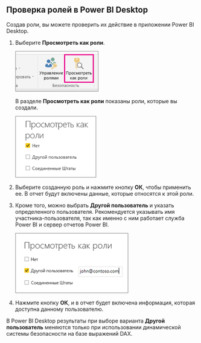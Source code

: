 ## <a name="validate-the-roles-within-power-bi-desktop"></a>Проверка ролей в Power BI Desktop
Создав роли, вы можете проверить их действие в приложении Power BI Desktop.

1. Выберите **Просмотреть как роли**. 

    ![](./media/rls-desktop-view-as-roles/powerbi-desktop-rls-view-as-roles.png)

    В разделе **Просмотреть как роли** показаны роли, которые вы создали.

    ![](./media/rls-desktop-view-as-roles/powerbi-desktop-rls-view-as-roles-dialog.png)

3. Выберите созданную роль и нажмите кнопку **ОК**, чтобы применить ее. В отчет будут включены данные, которые относятся к этой роли. 

4. Кроме того, можно выбрать **Другой пользователь** и указать определенного пользователя. Рекомендуется указывать имя участника-пользователя, так как именно с ним работает служба Power BI и сервер отчетов Power BI.

    ![](./media/rls-desktop-view-as-roles/powerbi-desktop-rls-other-user.png)

1. Нажмите кнопку **ОК**, и в отчет будет включена информация, которая доступна данному пользователю. 

В Power BI Desktop результаты при выборе варианта **Другой пользователь** меняются только при использовании динамической системы безопасности на базе выражений DAX. 

